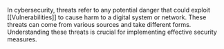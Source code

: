 In cybersecurity, threats refer to any potential danger that could exploit [[Vulnerabilities]] to cause harm to a digital system or network. These threats can come from various sources and take different forms. Understanding these threats is crucial for implementing effective security measures.


